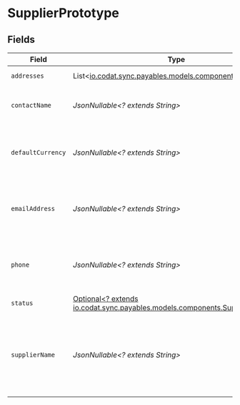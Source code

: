 # SupplierPrototype


## Fields

| Field                                                                                                                    | Type                                                                                                                     | Required                                                                                                                 | Description                                                                                                              | Example                                                                                                                  |
| ------------------------------------------------------------------------------------------------------------------------ | ------------------------------------------------------------------------------------------------------------------------ | ------------------------------------------------------------------------------------------------------------------------ | ------------------------------------------------------------------------------------------------------------------------ | ------------------------------------------------------------------------------------------------------------------------ |
| `addresses`                                                                                                              | List<[io.codat.sync.payables.models.components.Addresses](../../models/components/Addresses.md)>                         | :heavy_minus_sign:                                                                                                       | An array of Addresses.                                                                                                   |                                                                                                                          |
| `contactName`                                                                                                            | *JsonNullable<? extends String>*                                                                                         | :heavy_minus_sign:                                                                                                       | Name of the main contact for the supplier.                                                                               |                                                                                                                          |
| `defaultCurrency`                                                                                                        | *JsonNullable<? extends String>*                                                                                         | :heavy_minus_sign:                                                                                                       | Default currency the supplier's transactional data is recorded in.                                                       |                                                                                                                          |
| `emailAddress`                                                                                                           | *JsonNullable<? extends String>*                                                                                         | :heavy_minus_sign:                                                                                                       | Email address that the supplier may be contacted on.                                                                     |                                                                                                                          |
| `phone`                                                                                                                  | *JsonNullable<? extends String>*                                                                                         | :heavy_minus_sign:                                                                                                       | Phone number that the supplier may be contacted on.                                                                      | +44 25691 154789                                                                                                         |
| `status`                                                                                                                 | [Optional<? extends io.codat.sync.payables.models.components.SupplierStatus>](../../models/components/SupplierStatus.md) | :heavy_minus_sign:                                                                                                       | Status of the supplier.                                                                                                  |                                                                                                                          |
| `supplierName`                                                                                                           | *JsonNullable<? extends String>*                                                                                         | :heavy_minus_sign:                                                                                                       | Name of the supplier as recorded in the accounting system, typically the company name.                                   |                                                                                                                          |